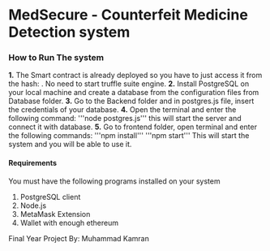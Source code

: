 # MedSecure - Counterfeit Medicine Detection system

### How to Run The system
**1.** The Smart contract is already deployed so you have to just access it from the hash: . No need to start truffle suite engine.
**2.** Install PostgreSQL on your local machine and create a database from the configuration files from Database folder.
**3.** Go to the Backend folder and in postgres.js file, insert the credentials of your database.
**4.** Open the terminal and enter the following command:
    '''node postgres.js'''
    this will start the server and connect it with database.
**5.** Go to frontend folder, open terminal and enter the following commands:
    '''npm install'''
    '''npm start'''
    This will start the system and you will be able to use it.

#### Requirements
You must have the following programs installed on your system
1. PostgreSQL client
2. Node.js
3. MetaMask Extension
4. Wallet with enough ethereum


Final Year Project By: Muhammad Kamran
